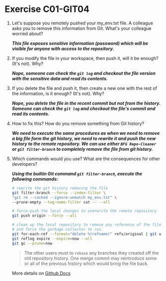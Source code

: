 # Exercise C01-GIT04

1. Let's suppose you remotely pushed your my_env.txt file. A colleague asks you to remove this information from Git. What's your colleague worried about?

    ***This file exposes sensitive information (password) which will be visible for anyone with access to the repository.***

2. If you modify the file in your workspace, then push it, will it be enough? (It's not). Why?

    ***Nope, someone can check the `git log` and checkout the file version with the sensitive data and read its contents.***

3. If you delete the file and push it, then create a new one with the rest of the information, is it enough? (It's not). Why?

    ***Nope, you delete the file in the recent commit but not from the history. Someone can check the `git log` and checkout the file's commit and read its contents.***

4. How to fix this? How do you remove something from Git history?

    ***We need to execute the same procedures as when we need to remove a big file form the git history,
    we need to rewrite it and push the new history to the remote repository.
    We can use either `BFG Repo-Cleaner` or `git filter-branch` to completely remove the file from git history.***

5. Which commands would you use? What are the consequences for other developers?

    ***Using the builtin Git command `git filter-branch`, execute the following commands:***

    ```bash
    # rewrite the git history removing the file
    git filter-branch --force --index-filter \
    "git rm --cached --ignore-unmatch my_env.txt" \
    --prune-empty --tag-name-filter cat -- --all

    # force-push the local changes to overwrite the remote repository
    git push origin --force --all

    # clean up the local repository to remove any reference of the file
    # and force the garbage collector to run.
    git for-each-ref --format="delete %(refname)" refs/original | git update-ref --stdin
    git reflog expire --expire=now --all
    git gc --prune=now
    ```

    > The other users must to `rebase` any branches they created off the old repository history. One merge commit may reintroduce some or all of the previous history which would bring the file back.

    More details on [Github Docs](https://help.github.com/en/github/authenticating-to-github/removing-sensitive-data-from-a-repository)
